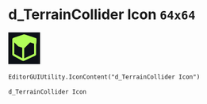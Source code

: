 # d_TerrainCollider Icon `64x64`
<img src="/img/d_TerrainCollider%20Icon.png" width=64 height=64>

``` CSharp
EditorGUIUtility.IconContent("d_TerrainCollider Icon")
```
```
d_TerrainCollider Icon
```
